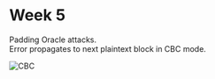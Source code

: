 # Week 5

Padding Oracle attacks.  
Error propagates to next plaintext block in CBC mode.  

![CBC](https://i.imgur.com/FQWxI23.png)  

